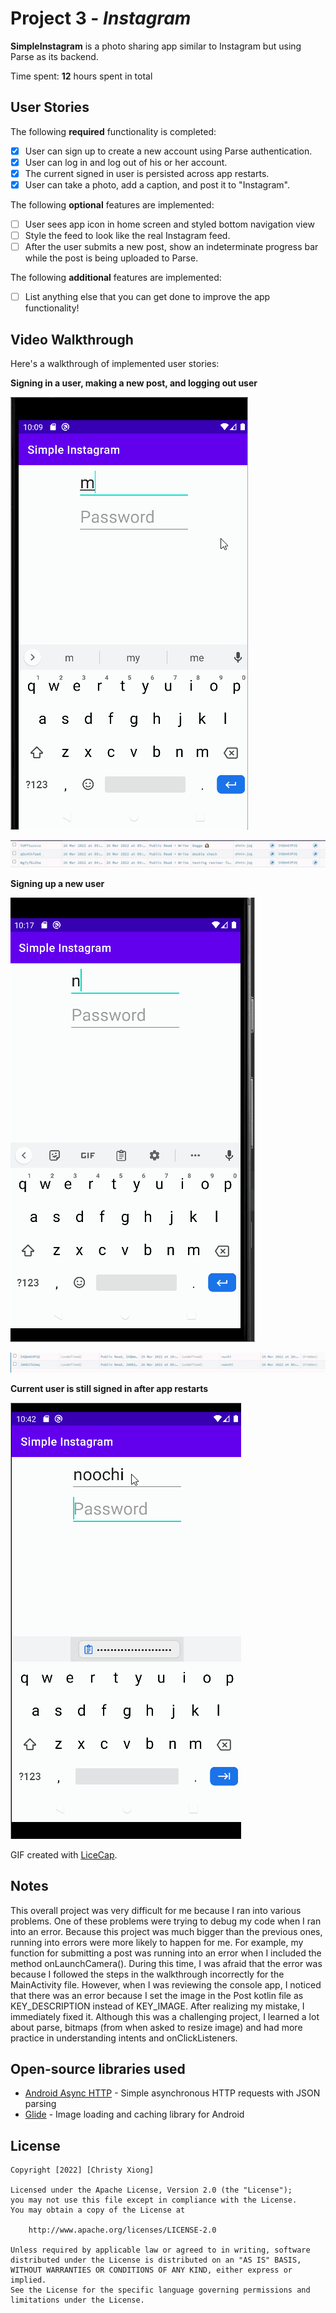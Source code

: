 # Project 3 - *Instagram*

**SimpleInstagram** is a photo sharing app similar to Instagram but using Parse as its backend.

Time spent: **12** hours spent in total

## User Stories

The following **required** functionality is completed:

- [x] User can sign up to create a new account using Parse authentication.
- [x] User can log in and log out of his or her account.
- [x] The current signed in user is persisted across app restarts.
- [x] User can take a photo, add a caption, and post it to "Instagram".

The following **optional** features are implemented:

- [ ] User sees app icon in home screen and styled bottom navigation view
- [ ] Style the feed to look like the real Instagram feed.
- [ ] After the user submits a new post, show an indeterminate progress bar while the post is being uploaded to Parse.

The following **additional** features are implemented:

- [ ] List anything else that you can get done to improve the app functionality!

## Video Walkthrough

Here's a walkthrough of implemented user stories:

**Signing in a user, making a new post, and logging out user**


<img src='walkthrough_simpleInsta.gif' title='Video Walkthrough' width='' alt='Video Walkthrough' />


![Alt text](https://github.com/chcx97/SimpleInstagram/blob/master/Post.JPG)

**Signing up a new user**

<img src='walkthrough_simpleInsta4.gif' title='Video Walkthrough' width='' alt='Video Walkthrough' />

![Alt text](https://github.com/chcx97/SimpleInstagram/blob/master/SignupUser.JPG)

**Current user is still signed in after app restarts**

<img src='walkthrough_simpleInsta6.gif' title='Video Walkthrough' width='' alt='Video Walkthrough' />

GIF created with [LiceCap](http://www.cockos.com/licecap/).

## Notes

This overall project was very difficult for me because I ran into various problems. One of these problems were trying to debug my code when I ran into an error. Because this project was much bigger than the previous ones, running into errors were more likely to happen for me. 
For example, my function for submitting a post was running into an error when I included the method onLaunchCamera(). During this time, I was afraid that the error was because I followed the steps in the walkthrough incorrectly for the
MainActivity file. However, when I was reviewing the console app, I noticed that there was an error because I set the image in the Post kotlin file as KEY_DESCRIPTION instead of KEY_IMAGE. After realizing my mistake, I immediately fixed it. Although this was a challenging project,
I learned a lot about parse, bitmaps (from when asked to resize image) and had more practice in understanding intents and onClickListeners. 

## Open-source libraries used

- [Android Async HTTP](https://github.com/codepath/CPAsyncHttpClient) - Simple asynchronous HTTP requests with JSON parsing
- [Glide](https://github.com/bumptech/glide) - Image loading and caching library for Android

## License

    Copyright [2022] [Christy Xiong]

    Licensed under the Apache License, Version 2.0 (the "License");
    you may not use this file except in compliance with the License.
    You may obtain a copy of the License at

        http://www.apache.org/licenses/LICENSE-2.0

    Unless required by applicable law or agreed to in writing, software
    distributed under the License is distributed on an "AS IS" BASIS,
    WITHOUT WARRANTIES OR CONDITIONS OF ANY KIND, either express or implied.
    See the License for the specific language governing permissions and
    limitations under the License.
